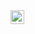 <a href="https://t.me/TanjiroOP/">
    <img align ="left" alt="Pranav's Discord" width="22px" src ="https://cdn.jsdelivr.net/npm/simple-icons@v3/icons/telegram.svg" />
  </a>
